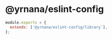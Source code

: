 # @yrnana/eslint-config

```js
module.exports = {
  extends: ['@yrnana/eslint-config/library'],
};
```
